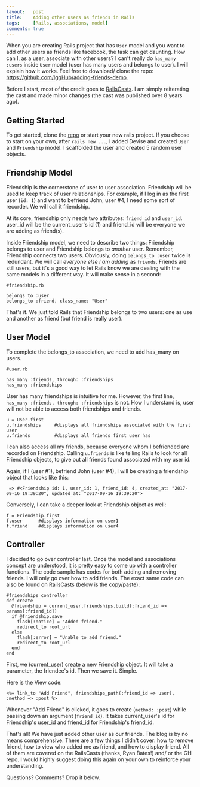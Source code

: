 ```yaml
---
layout:   post
title:    Adding other users as friends in Rails
tags:     [Rails, associations, model]
comments: true
---
```


When you are creating Rails project that has `User` model and you want to add other users as friends like facebook, the task can get daunting. How can I, as a user, associate with other users? I can't really do `has_many :users` inside `User` model (user has many users and belongs to user). I will explain how it works. Feel free to download/ clone the repo: https://github.com/IggHub/adding-friends-demo.

Before I start, most of the credit goes to [RailsCasts](http://railscasts.com/episodes/163-self-referential-association?autoplay=true). I am simply reiterating the cast and made minor changes (the cast was published over 8 years ago).

## Getting Started

To get started, clone the [repo](https://github.com/IggHub/adding-friends-demo) or start your new rails project. If you choose to start on your own, after `rails new ...`, I added Devise and created `User` and `Friendship` model. I scaffolded the user and created 5 random user objects.

## Friendship Model

Friendship is the cornerstone of user to user association. Friendship will be used to keep track of user relationships. For example, if I log in as the first user (`id: 1`) and want to befriend John, user #4, I need some sort of recorder. We will call it friendship.

At its core, friendship only needs two attributes: `friend_id` and `user_id`. user_id will be the current_user's id (1) and friend_id will be everyone we are adding as friend(s).

Inside Friendship model, we need to describe two things: Friendship belongs to user and Friendship belongs to *another* user. Remember, Friendship connects two users. Obviously, doing `belongs_to :user` twice is redundant. We will call *everyone else I am adding* as `friends`. Friends are still users, but it's a good way to let Rails know we are dealing with the same models in a different way. It will make sense in a second:

```
#friendship.rb

belongs_to :user
belongs_to :friend, class_name: "User"
```

That's it. We just told Rails that Friendship belongs to two users: one as use and another as friend (but friend is really user).

## User Model

To complete the belongs_to association, we need to add has_many on users.

```
#user.rb

has_many :friends, through: :friendships
has_many :friendships
```

User has many friendships is intuitive for me. However, the first line, `has_many :friends, through: :friendships` is not. How I understand is, user will not be able to access both friendships and friends.

```
u = User.first
u.friendships     #displays all friendships associated with the first user
u.friends         #displays all friends first user has
```
I can also access all my friends, because everyone whom I befriended are recorded on Friendship. Calling `u.friends` is like telling Rails to look for all Friendship objects, to give out all friends found associated with my user id.

Again, if I (user #1), befriend John (user #4), I will be creating a friendship object that looks like this:

```
 => #<Friendship id: 1, user_id: 1, friend_id: 4, created_at: "2017-09-16 19:39:20", updated_at: "2017-09-16 19:39:20">
 ```

 Conversely, I can take a deeper look at Friendship object as well:

 ```
f = Friendship.first
f.user      #displays information on user1
f.friend    #displays information on user4
 ```

## Controller

I decided to go over controller last. Once the model and associations concept are understood, it is pretty easy to come up with a controller functions. The code sample has codes for both adding and removing friends. I will only go over how to add friends. The exact same code can also be found on RailsCasts (below is the copy/paste):

```
#friendships_controller
def create
  @friendship = current_user.friendships.build(:friend_id => params[:friend_id])
  if @friendship.save
    flash[:notice] = "Added friend."
    redirect_to root_url
  else
    flash[:error] = "Unable to add friend."
    redirect_to root_url
  end
end
```

First, we (current_user) create a new Friendship object. It will take a parameter, the friendee's id. Then we save it. Simple.

Here is the View code:

```
<%= link_to "Add Friend", friendships_path(:friend_id => user), :method => :post %>
```

Whenever "Add Friend" is clicked, it goes to create (`method: :post`) while passing down an argument (`friend_id`). It takes current_user's id for Friendship's user_id and friend_id for Friendship's friend_id.

That's all! We have just added other user as our friends. The blog is by no means comprehensive. There are a few things I didn't cover: how to remove friend, how to view who added me as friend, and how to display friend. All of them are covered on the RailsCasts (thanks, Ryan Bates!) and/ or the GH repo. I would highly suggest doing this again on your own to reinforce your understanding.

Questions? Comments? Drop it below.
